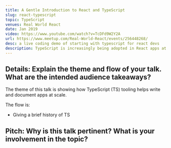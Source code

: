 ```yaml
---
title: A Gentle Introduction to React and TypeScript
slug: react-typescript
topic: TypeScript
venues: Real World React
date: Jan 2019
video: https://www.youtube.com/watch?v=TcDFd9W2Y2A
url: https://www.meetup.com/Real-World-React/events/256448268/
desc: a live coding demo of starting with typescript for react devs
description: TypeScript is increasingly being adopted in React apps at scale, from AirBnb to Shopify to Atlassian. In this live coding talk, we walk through best practices and introduce everything you need to know to get started, WITHOUT getting lost in arcane generic type logic!
---
```


## Details: Explain the theme and flow of your talk. What are the intended audience takeaways?

The theme of this talk is showing how TypeScript (TS) tooling helps write and document apps at scale.

The flow is:

- Giving a brief history of TS

## Pitch: Why is this talk pertinent? What is your involvement in the topic?
